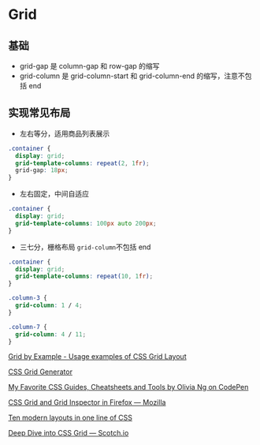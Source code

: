 # Grid

## 基础

- grid-gap 是 column-gap 和 row-gap 的缩写
- grid-column 是 grid-column-start 和 grid-column-end 的缩写，注意不包括 end

## 实现常见布局

- 左右等分，适用商品列表展示

```css
.container {
  display: grid;
  grid-template-columns: repeat(2, 1fr);
  grid-gap: 18px;
}
```

- 左右固定，中间自适应

```css
.container {
  display: grid;
  grid-template-columns: 100px auto 200px;
}
```

- 三七分，栅格布局
  `grid-column`不包括 end

```css
.container {
  display: grid;
  grid-template-columns: repeat(10, 1fr);
}

.column-3 {
  grid-column: 1 / 4;
}

.column-7 {
  grid-column: 4 / 11;
}
```

[Grid by Example - Usage examples of CSS Grid Layout](https://gridbyexample.com/examples/)

[CSS Grid Generator](https://cssgrid-generator.netlify.com/)

[My Favorite CSS Guides, Cheatsheets and Tools by Olivia Ng on CodePen](https://codepen.io/oliviale/post/css-guides)

[CSS Grid and Grid Inspector in Firefox — Mozilla](https://www.mozilla.org/en-US/developer/css-grid/)

[Ten modern layouts in one line of CSS](https://web.dev/one-line-layouts/#05.-classic-holy-grail-layout:-grid-template:-auto-1fr-auto-auto-1fr-auto)

[Deep Dive into CSS Grid ― Scotch.io](https://scotch.io/tutorials/deep-dive-into-css-grid-2)

